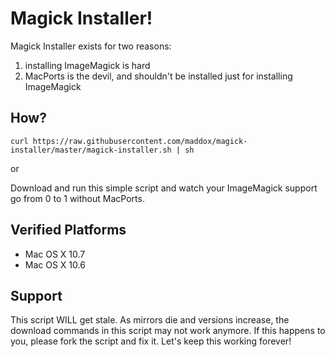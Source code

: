 # Magick Installer!

Magick Installer exists for two reasons:

1. installing ImageMagick is hard
2. MacPorts is the devil, and shouldn't be installed just for installing ImageMagick

## How?

    curl https://raw.githubusercontent.com/maddox/magick-installer/master/magick-installer.sh | sh

or

Download and run this simple script and watch your ImageMagick support go from 0 to 1 without MacPorts.

## Verified Platforms

* Mac OS X 10.7
* Mac OS X 10.6

## Support

This script WILL get stale. As mirrors die and versions increase, the download commands in this script may not work anymore. If this happens to you, please fork the script and fix it. Let's keep this working forever!

